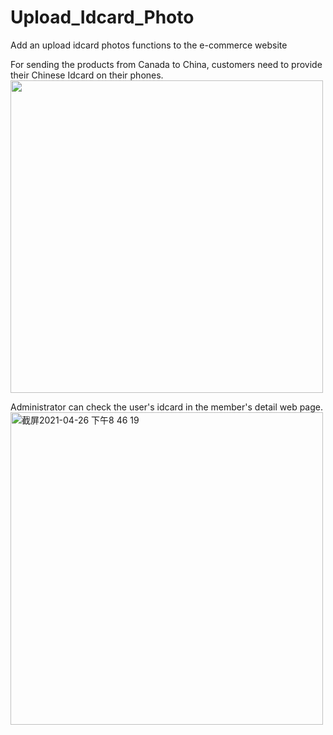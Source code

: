 # Upload_Idcard_Photo
Add an upload idcard photos functions to the e-commerce website

For sending the products from Canada to China, customers need to provide their Chinese Idcard on their phones.
<img width="500" src="https://user-images.githubusercontent.com/43261388/116084851-c9900780-a6d0-11eb-8c1a-332b3857f86d.jpeg">

Administrator can check the user's idcard in the member's detail web page.
<img width="500" alt="截屏2021-04-26 下午8 46 19" src="https://user-images.githubusercontent.com/43261388/116084558-846bd580-a6d0-11eb-80a9-e35d27edc580.png">

